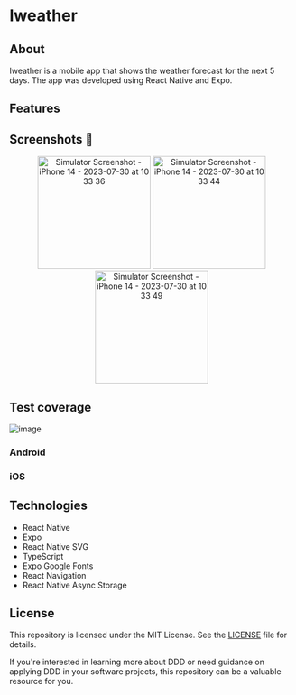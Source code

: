 # Iweather

## About

Iweather is a mobile app that shows the weather forecast for the next 5 days. The app was developed using React Native and Expo.

## Features

<!-- emoji screenshot here  -->
## Screenshots 📸

<p align="center">
  <img alt="Simulator Screenshot - iPhone 14 - 2023-07-30 at 10 33 36" src="https://github.com/Natanaelvich/iweather_ignite-rocketseat-23/assets/52014318/9e29ffb9-f61b-4f96-8407-45dcb7e9b6f1"
    width="200px">
    <img alt="Simulator Screenshot - iPhone 14 - 2023-07-30 at 10 33 44" src="https://github.com/Natanaelvich/iweather_ignite-rocketseat-23/assets/52014318/c28756c3-0f68-41eb-9dc3-c4bdae6adb30"
    width="200px">
    <img alt="Simulator Screenshot - iPhone 14 - 2023-07-30 at 10 33 49" src="https://github.com/Natanaelvich/iweather_ignite-rocketseat-23/assets/52014318/54b06e0c-115d-4a92-82c8-be0449a8980e"
    width="200px">
</p>

## Test coverage

![image](https://github.com/Natanaelvich/iweather_ignite-rocketseat-23/assets/52014318/d9d981b4-20eb-4f24-8e6c-57851f0ae2a7)

### Android

### iOS

## Technologies

- React Native
- Expo
- React Native SVG
- TypeScript
- Expo Google Fonts
- React Navigation
- React Native Async Storage

## License

This repository is licensed under the MIT License. See the [LICENSE](/LICENSE) file for details.

If you're interested in learning more about DDD or need guidance on applying DDD in your software projects, this repository can be a valuable resource for you.
